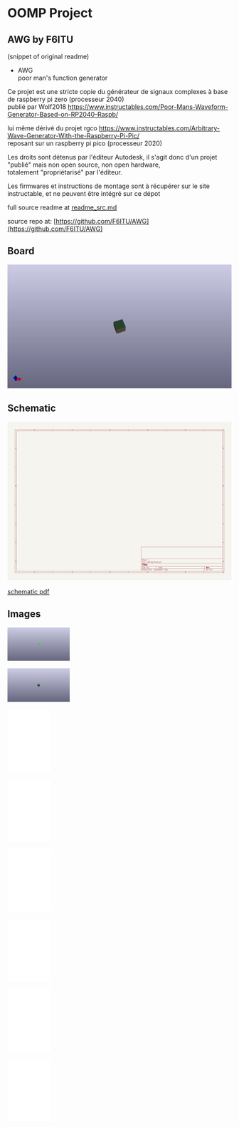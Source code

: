 # OOMP Project  
## AWG  by F6ITU  
  
(snippet of original readme)  
  
- AWG  
poor man's function generator  
  
Ce projet est une stricte copie du générateur de signaux complexes à base de raspberry pi zero (processeur 2040)  
publié par Wolf2018 https://www.instructables.com/Poor-Mans-Waveform-Generator-Based-on-RP2040-Raspb/   
  
lui même dérivé du projet rgco https://www.instructables.com/Arbitrary-Wave-Generator-With-the-Raspberry-Pi-Pic/   
reposant sur un raspberry pi pico (processeur 2020)  
  
Les droits sont détenus par l'éditeur Autodesk, il s'agit donc d'un projet "publié" mais non open source, non open hardware,   
totalement "propriétarisé" par l'éditeur.   
  
Les firmwares et instructions de montage sont à récupérer sur le site instructable, et ne peuvent être intégré sur ce dépot  
  
  
  
  full source readme at [readme_src.md](readme_src.md)  
  
source repo at: [https://github.com/F6ITU/AWG](https://github.com/F6ITU/AWG)  
## Board  
  
[![working_3d.png](working_3d_600.png)](working_3d.png)  
## Schematic  
  
[![working_schematic.png](working_schematic_600.png)](working_schematic.png)  
  
[schematic pdf](working_schematic.pdf)  
## Images  
  
[![working_3D_bottom.png](working_3D_bottom_140.png)](working_3D_bottom.png)  
  
[![working_3D_top.png](working_3D_top_140.png)](working_3D_top.png)  
  
[![working_assembly_page_01.png](working_assembly_page_01_140.png)](working_assembly_page_01.png)  
  
[![working_assembly_page_02.png](working_assembly_page_02_140.png)](working_assembly_page_02.png)  
  
[![working_assembly_page_03.png](working_assembly_page_03_140.png)](working_assembly_page_03.png)  
  
[![working_assembly_page_04.png](working_assembly_page_04_140.png)](working_assembly_page_04.png)  
  
[![working_assembly_page_05.png](working_assembly_page_05_140.png)](working_assembly_page_05.png)  
  
[![working_assembly_page_06.png](working_assembly_page_06_140.png)](working_assembly_page_06.png)  
